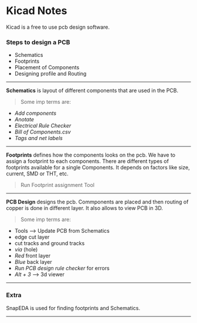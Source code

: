 # Kicad Notes
Kicad is a free to use pcb design software.

### Steps to design a PCB
* Schematics
* Footprints
* Placement of Components
* Designing profile and Routing
---
**Schematics** is layout of different components that are used in the PCB. 
> Some imp terms are:
* _Add components_
* _Anotate_
* _Electrical Rule Checker_
* _Bill of Components.csv_
* _Tags and net labels_
---
**Footprints** defines how the components looks on the pcb. We have to assign a footprint to each components. There are different types of footprints available for a single Components. It depends on factors like size, current, SMD or THT, etc.
> Run Footprint assignment Tool  
---
**PCB Design** designs the pcb. Commponents are placed and then routing of copper is done in different layer. It also allows to view PCB in 3D.
> Some imp terms are:
* Tools --> Update PCB from Schematics
* edge cut layer
* cut tracks and ground tracks
* _via_ (hole)
* _Red_ front layer
* _Blue_ back layer
* _Run PCB design rule checker_ for errors
* _Alt + 3_ --> 3d viewer
---
### Extra

SnapEDA is used for finding footprints and Schematics.

---
